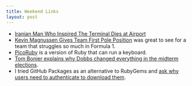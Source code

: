```yaml
---
title: Weekend Links
layout: post
---
```

- [Iranian Man Who Inspired The Terminal Dies at Airport](https://www.nbcnews.com/news/us-news/iranian-man-inspired-steven-spielberg-film-terminal-dies-paris-airport-rcna56917)
- [Kevin Magnussen Gives Team First Pole Position](https://www.formula1.com/en/latest/article.must-see-wild-celebrations-in-the-haas-garage-as-magnussen-gives-team-first.6stfeuChnYo33RqF1o500E.html) was great to see for a team that struggles so much in Formula 1.
- [PicoRuby](https://engineering.monstar-lab.com/en/post/2021/04/13/PicoRuby/) is a version of Ruby that can run a keyboard.
- [Tom Bonier explains why Dobbs changed everything in the midterm elections](https://twitter.com/tbonier/status/1591503215157473280?s=61&t=NMMxEtx3F6qY4gafBbBaVg).
- I tried GitHub Packages as an alternative to RubyGems and [ask why users need to authenticate to download them](https://github.com/orgs/community/discussions/38681#discussioncomment-4109344).